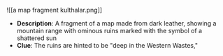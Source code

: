 ![[a map fragment kulthalar.png]]
- **Description**: A fragment of a map made from dark leather, showing a mountain range with ominous ruins marked with the symbol of a shattered sun
- **Clue**: The ruins are hinted to be "deep in the Western Wastes,"